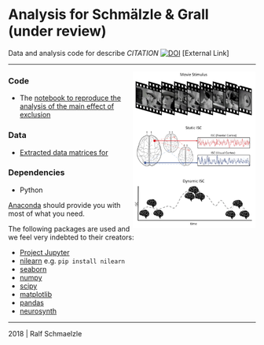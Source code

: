 # Analysis for Schmälzle & Grall (under review)

Data and analysis code for describe *CITATION* [![DOI](http://www.ralfschmaelzle.net/wp-content/plugins/papercite/img/pdf.png)](link) [External Link]


***

<img align="right" width=250px src=data/explainer_fig.png> 

### Code
* The [notebook to reproduce the analysis of the main effect of exclusion](https://github.com/nomcomm/)


### Data
* [Extracted data matrices for ](https://github.com/nomcomm/)


### Dependencies
* Python

[Anaconda](http://continuum.io/downloads) should provide you with most of what you need.


The following packages are used and we feel very indebted to their creators:
* [Project Jupyter](https://github.com/jupyter) 
* [nilearn](https://github.com/nilearn) e.g. `pip install nilearn`
* [seaborn](http://seaborn.pydata.org/)
* [numpy](http://www.numpy.org/)
* [scipy](http://www.scipy.org/)
* [matplotlib](http://matplotlib.org/)
* [pandas](http://pandas.pydata.org/)
* [neurosynth](https://github.com/neurosynth)


***
2018 | Ralf Schmaelzle 
